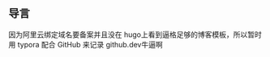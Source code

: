 导言
-------------------------------------------
因为阿里云绑定域名要备案并且没在 hugo上看到逼格足够的博客模板，所以暂时用 typora 配合 GitHub 来记录
github.dev牛逼啊

